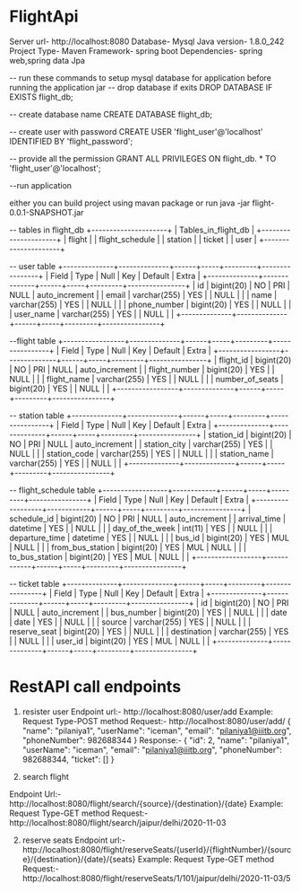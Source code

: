 # FlightApi

Server url- http://localhost:8080
Database- Mysql
Java version- 1.8.0_242
Project Type- Maven
Framework- spring boot
Dependencies- spring web,spring data Jpa

-- run these commands to setup mysql database for application before running the application jar
-- drop database if exits
DROP DATABASE IF EXISTS flight_db;

-- create database name
CREATE DATABASE flight_db;

-- create user with password
CREATE USER 'flight_user'@'localhost' IDENTIFIED BY 'flight_password';

-- provide all the permission
GRANT ALL PRIVILEGES ON flight_db. * TO 'flight_user'@'localhost';


--run application

either you can build project using mavan package or run java -jar flight-0.0.1-SNAPSHOT.jar

-- tables in flight_db
+---------------------+
| Tables_in_flight_db |
+---------------------+
| flight              |
| flight_schedule     |
| station             |
| ticket              |
| user                |
+---------------------+

-- user table
+--------------+--------------+------+-----+---------+----------------+
| Field        | Type         | Null | Key | Default | Extra          |
+--------------+--------------+------+-----+---------+----------------+
| id           | bigint(20)   | NO   | PRI | NULL    | auto_increment |
| email        | varchar(255) | YES  |     | NULL    |                |
| name         | varchar(255) | YES  |     | NULL    |                |
| phone_number | bigint(20)   | YES  |     | NULL    |                |
| user_name    | varchar(255) | YES  |     | NULL    |                |
+--------------+--------------+------+-----+---------+----------------+

--flight table
+-----------------+--------------+------+-----+---------+----------------+
| Field           | Type         | Null | Key | Default | Extra          |
+-----------------+--------------+------+-----+---------+----------------+
| flight_id       | bigint(20)   | NO   | PRI | NULL    | auto_increment |
| flight_number   | bigint(20)   | YES  |     | NULL    |                |
| flight_name     | varchar(255) | YES  |     | NULL    |                |
| number_of_seats | bigint(20)   | YES  |     | NULL    |                |
+-----------------+--------------+------+-----+---------+----------------+

-- station table
+--------------+--------------+------+-----+---------+----------------+
| Field        | Type         | Null | Key | Default | Extra          |
+--------------+--------------+------+-----+---------+----------------+
| station_id   | bigint(20)   | NO   | PRI | NULL    | auto_increment |
| station_city | varchar(255) | YES  |     | NULL    |                |
| station_code | varchar(255) | YES  |     | NULL    |                |
| station_name | varchar(255) | YES  |     | NULL    |                |
+--------------+--------------+------+-----+---------+----------------+

-- flight_schedule table
+------------------+------------+------+-----+---------+----------------+
| Field            | Type       | Null | Key | Default | Extra          |
+------------------+------------+------+-----+---------+----------------+
| schedule_id      | bigint(20) | NO   | PRI | NULL    | auto_increment |
| arrival_time     | datetime   | YES  |     | NULL    |                |
| day_of_the_week  | int(11)    | YES  |     | NULL    |                |
| departure_time   | datetime   | YES  |     | NULL    |                |
| bus_id           | bigint(20) | YES  | MUL | NULL    |                |
| from_bus_station | bigint(20) | YES  | MUL | NULL    |                |
| to_bus_station   | bigint(20) | YES  | MUL | NULL    |                |
+------------------+------------+------+-----+---------+----------------+

-- ticket table
+--------------+--------------+------+-----+---------+----------------+
| Field        | Type         | Null | Key | Default | Extra          |
+--------------+--------------+------+-----+---------+----------------+
| id           | bigint(20)   | NO   | PRI | NULL    | auto_increment |
| bus_number   | bigint(20)   | YES  |     | NULL    |                |
| date         | date         | YES  |     | NULL    |                |
| source       | varchar(255) | YES  |     | NULL    |                |
| reserve_seat | bigint(20)   | YES  |     | NULL    |                |
| destination  | varchar(255) | YES  |     | NULL    |                |
| user_id      | bigint(20)   | YES  | MUL | NULL    |                |
+--------------+--------------+------+-----+---------+----------------+


# RestAPI call endpoints

1. resister user 
Endpoint url:- http://localhost:8080/user/add
Example:
Request Type-POST method
Request:- http://localhost:8080/user/add/
{
    "name": "pilaniya1",
    "userName": "iceman",
    "email": "pilaniya1@iiitb.org",
    "phoneNumber": 982688344
}
Response:-
{
    "id": 2,
    "name": "pilaniya1",
    "userName": "iceman",
    "email": "pilaniya1@iiitb.org",
    "phoneNumber": 982688344,
    "ticket": []
}

2. search flight

Endpoint Url:- http://localhost:8080/flight/search/{source}/{destination}/{date}
Example:
Request Type-GET method
Request:- http://localhost:8080/flight/search/jaipur/delhi/2020-11-03


2. reserve seats
Endpoint url:- http://localhost:8080/flight/reserveSeats/{userId}/{flightNumber}/{source}/{destination}/{date}/{seats}
Example:
Request Type-GET method
Request:- http://localhost:8080/flight/reserveSeats/1/101/jaipur/delhi/2020-11-03/5

